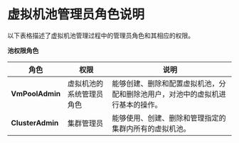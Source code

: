# 虚拟机池管理员角色说明

以下表格描述了虚拟机池管理过程中的管理员角色和其相应的权限。

**池权限角色**

|角色|权限|说明|
|----|----|----|
|**VmPoolAdmin**|虚拟机池的系统管理员角色|能够创建、删除和配置虚拟机池，分配和删除池用户，对池中的虚拟机进行基本的操作。|
|**ClusterAdmin**|集群管理员|能够使用、创建、删除和管理指定的集群内所有的虚拟机池。|

